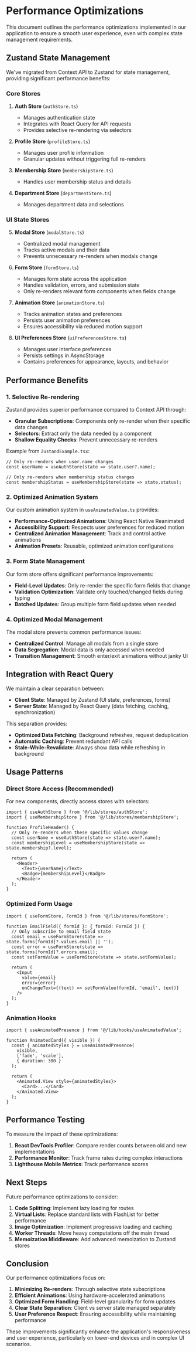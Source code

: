 # Performance Optimizations

This document outlines the performance optimizations implemented in our application to ensure a smooth user experience, even with complex state management requirements.

## Zustand State Management

We've migrated from Context API to Zustand for state management, providing significant performance benefits:

### Core Stores

1. **Auth Store** (`authStore.ts`)
   - Manages authentication state
   - Integrates with React Query for API requests
   - Provides selective re-rendering via selectors

2. **Profile Store** (`profileStore.ts`) 
   - Manages user profile information
   - Granular updates without triggering full re-renders

3. **Membership Store** (`membershipStore.ts`)
   - Handles user membership status and details

4. **Department Store** (`departmentStore.ts`)
   - Manages department data and selections

### UI State Stores

5. **Modal Store** (`modalStore.ts`)
   - Centralized modal management
   - Tracks active modals and their data
   - Prevents unnecessary re-renders when modals change

6. **Form Store** (`formStore.ts`)
   - Manages form state across the application
   - Handles validation, errors, and submission state
   - Only re-renders relevant form components when fields change

7. **Animation Store** (`animationStore.ts`)
   - Tracks animation states and preferences
   - Persists user animation preferences
   - Ensures accessibility via reduced motion support

8. **UI Preferences Store** (`uiPreferencesStore.ts`)
   - Manages user interface preferences
   - Persists settings in AsyncStorage
   - Contains preferences for appearance, layouts, and behavior

## Performance Benefits

### 1. Selective Re-rendering

Zustand provides superior performance compared to Context API through:

- **Granular Subscriptions**: Components only re-render when their specific data changes
- **Selectors**: Extract only the data needed by a component
- **Shallow Equality Checks**: Prevent unnecessary re-renders

Example from `ZustandExample.tsx`:
```tsx
// Only re-renders when user.name changes
const userName = useAuthStore(state => state.user?.name);

// Only re-renders when membership status changes
const membershipStatus = useMembershipStore(state => state.status);
```

### 2. Optimized Animation System

Our custom animation system in `useAnimatedValue.ts` provides:

- **Performance-Optimized Animations**: Using React Native Reanimated
- **Accessibility Support**: Respects user preferences for reduced motion
- **Centralized Animation Management**: Track and control active animations
- **Animation Presets**: Reusable, optimized animation configurations

### 3. Form State Management

Our form store offers significant performance improvements:

- **Field-Level Updates**: Only re-render the specific form fields that change
- **Validation Optimization**: Validate only touched/changed fields during typing
- **Batched Updates**: Group multiple form field updates when needed

### 4. Optimized Modal Management

The modal store prevents common performance issues:

- **Centralized Control**: Manage all modals from a single store
- **Data Segregation**: Modal data is only accessed when needed
- **Transition Management**: Smooth enter/exit animations without janky UI

## Integration with React Query

We maintain a clear separation between:

- **Client State**: Managed by Zustand (UI state, preferences, forms)
- **Server State**: Managed by React Query (data fetching, caching, synchronization)

This separation provides:

- **Optimized Data Fetching**: Background refreshes, request deduplication
- **Automatic Caching**: Prevent redundant API calls
- **Stale-While-Revalidate**: Always show data while refreshing in background

## Usage Patterns

### Direct Store Access (Recommended)

For new components, directly access stores with selectors:

```tsx
import { useAuthStore } from '@/lib/stores/authStore';
import { useMembershipStore } from '@/lib/stores/membershipStore';

function ProfileHeader() {
  // Only re-renders when these specific values change
  const userName = useAuthStore(state => state.user?.name);
  const membershipLevel = useMembershipStore(state => state.membership?.level);
  
  return (
    <Header>
      <Text>{userName}</Text>
      <Badge>{membershipLevel}</Badge>
    </Header>
  );
}
```

### Optimized Form Usage

```tsx
import { useFormStore, FormId } from '@/lib/stores/formStore';

function EmailField({ formId }: { formId: FormId }) {
  // Only subscribe to email field state
  const email = useFormStore(state => state.forms[formId]?.values.email || '');
  const error = useFormStore(state => state.forms[formId]?.errors.email);
  const setFormValue = useFormStore(state => state.setFormValue);
  
  return (
    <Input 
      value={email}
      error={error}
      onChangeText={(text) => setFormValue(formId, 'email', text)}
    />
  );
}
```

### Animation Hooks

```tsx
import { useAnimatedPresence } from '@/lib/hooks/useAnimatedValue';

function AnimatedCard({ visible }) {
  const { animatedStyles } = useAnimatedPresence(
    visible, 
    ['fade', 'scale'], 
    { duration: 300 }
  );
  
  return (
    <Animated.View style={animatedStyles}>
      <Card>...</Card>
    </Animated.View>
  );
}
```

## Performance Testing

To measure the impact of these optimizations:

1. **React DevTools Profiler**: Compare render counts between old and new implementations
2. **Performance Monitor**: Track frame rates during complex interactions
3. **Lighthouse Mobile Metrics**: Track performance scores

## Next Steps

Future performance optimizations to consider:

1. **Code Splitting**: Implement lazy loading for routes
2. **Virtual Lists**: Replace standard lists with FlashList for better performance
3. **Image Optimization**: Implement progressive loading and caching
4. **Worker Threads**: Move heavy computations off the main thread
5. **Memoization Middleware**: Add advanced memoization to Zustand stores

## Conclusion

Our performance optimizations focus on:

1. **Minimizing Re-renders**: Through selective state subscriptions
2. **Efficient Animations**: Using hardware-accelerated animations
3. **Optimized Form Handling**: Field-level granularity for form updates
4. **Clear State Separation**: Client vs server state managed separately
5. **User Preference Respect**: Ensuring accessibility while maintaining performance

These improvements significantly enhance the application's responsiveness and user experience, particularly on lower-end devices and in complex UI scenarios. 